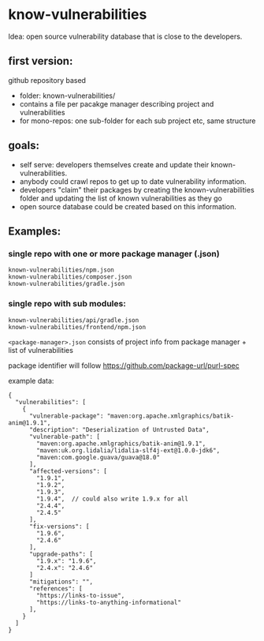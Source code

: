 # know-vulnerabilities
Idea: open source vulnerability database that is close to the developers.

## first version:
github repository based
 - folder: known-vulnerabilities/
 - contains a file per pacakge manager describing project and vulnerabilities
 - for mono-repos: one sub-folder for each sub project etc, same structure

## goals:
* self serve: developers themselves create and update their known-vulnerabilities.
* anybody could crawl repos to get up to date vulnerability information. 
* developers "claim" their packages by creating the known-vulnerabilities folder and updating the list of known vulnerabilities as they go
* open source database could be created based on this information. 


## Examples:

### single repo with one or more package manager (<package-manager>.json)
```
known-vulnerabilities/npm.json
known-vulnerabilities/composer.json
known-vulnerabilities/gradle.json
```
### single repo with sub modules:

```
known-vulnerabilities/api/gradle.json
known-vulnerabilities/frontend/npm.json
```

`<package-manager>.json` consists of project info from package manager + list of vulnerabilities

package identifier will follow https://github.com/package-url/purl-spec

example data:
```
{
  "vulnerabilities": [
    {
      "vulnerable-package": "maven:org.apache.xmlgraphics/batik-anim@1.9.1",
      "description": "Deserialization of Untrusted Data",
      "vulnerable-path": [
        "maven:org.apache.xmlgraphics/batik-anim@1.9.1",
        "maven:uk.org.lidalia/lidalia-slf4j-ext@1.0.0-jdk6",
        "maven:com.google.guava/guava@18.0"
      ],
      "affected-versions": [
      	"1.9.1",
      	"1.9.2",
      	"1.9.3",
      	"1.9.4",  // could also write 1.9.x for all
      	"2.4.4",      	      	
      	"2.4.5"
      ],
      "fix-versions": [
      	"1.9.6",
      	"2.4.6"
      ],
      "upgrade-paths": [
      	"1.9.x": "1.9.6",
      	"2.4.x": "2.4.6"
      ]
      "mitigations": "",
      "references": [
        "https://links-to-issue",
        "https://links-to-anything-informational"
      ],      
    }
  ]
}
```
